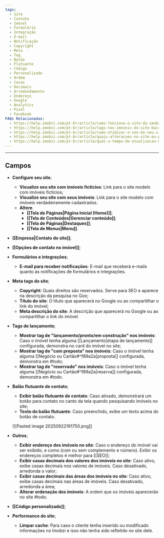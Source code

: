 ```yaml
---
tags:
  - Site
  - Contato
  - Imóvel
  - Formulário
  - Integração
  - E-mail
  - Notificação
  - Copyright
  - Meta
  - Tag
  - Botão
  - Flutuante
  - Código
  - Personalizado
  - Ordem
  - Casas
  - Decimais
  - Arredondamento
  - Endereço
  - Google
  - Analytics
  - Pixel
  - Facebook
FAQs Relacionadas:
  - https://help.imobzi.com/pt-br/article/como-funciona-o-site-da-imobzi-j55id3/
  - https://help.imobzi.com/pt-br/article/tags-nos-imoveis-do-site-basr1/
  - https://help.imobzi.com/pt-br/article/como-otimizar-o-seo-do-seu-site-1apebpn/
  - https://help.imobzi.com/pt-br/article/quais-alteracoes-no-site-eu-posso-realizar-no-imobzi-mwipxa/
  - https://help.imobzi.com/pt-br/article/qual-o-tempo-de-atualizacao-de-dados-do-site-18r82fd/
---
```

---
## Campos
 
- **Configure seu site**;
	- **Visualize seu site com imóveis fictícios**: Link para o site modelo com imóveis fictícios;
	- **Visualize seu site com seus imóveis**: Link para o site modelo com imóveis verdadeiramente cadastrados.
	- **Altere**.
		- **[[Tela de Páginas|Página Inicial (Home)]]**;
		- **[[Tela de Conteúdos|Gerenciar conteúdo]]**;
		- **[[Tela de Páginas|Destaques]]**;
		- **[[Tela de Menus|Menu]]**.
- **[[Empresa|Contato do site]]**;
- **[[Opções de contato no imóvel]]**;
- **Formulários e integrações**;
	- **E-mail para receber notificações**: E-mail que receberá e-mails quanto às notificações de formulários e integrações.
- **Meta tags do site**;
	- **Copyright**: Quais direitos são reservados. Serve para SEO e aparece na descrição da pesquisa no Goo;
	- **Título do site**: O título que aparecerá no Google ou ao compartilhar o link do imóvel;
	- **Meta descrição do site**: A descrição que aparecerá no Google ou ao compartilhar o link do imóvel.
- **Tags de lançamento**;
	- **Mostrar tag de "lançamento/pronto/em construção" nos imóveis**: Caso o imóvel tenha alguma [[Lançamento|etapa de lançamento]] configurada, demonstra no card do imóvel no site;
	- **Mostrar tag de "com proposta" nos imóveis**: Caso o imóvel tenha alguma [[Negócio ou Cartão#^f89a2a|proposta]] configurada, demonstra em #todo;
	- **Mostrar tag de "reservado" nos imóveis**: Caso o imóvel tenha alguma [[Negócio ou Cartão#^f89a2a|reserva]] configurada, demonstra em #todo.
- **Balão flutuante de contato**;
	- **Exibir balão flutuante de contato**: Caso ativado, demonstrará um botão para contato no canto da tela quando pesquisando imóveis no site;
	- **Texto do balão flutuante**: Caso preenchido, exibe um texto acima do botão de contato.
	
	![[Pasted image 20250922191750.png]]

- **Outros**;
	- **Exibir endereço dos imóveis no site**: Caso o endereço do imóvel vai ser exibido, e como (com ou sem complemento e número). Exibir os endereços completos é melhor para [[SEO]];
	- **Exibir casas decimais dos valores dos imóveis no site**: Caso ativo, exibe casas decimais nos valores de imóveis. Caso desativado, arredonda o valor;
	- **Exibir casas decimais das áreas dos imóveis no site**: Caso ativo, exibe casas decimais nas áreas de imóveis. Caso desativado, arredonda a área;
	- **Alterar ordenação dos imóveis**: A ordem que os imóveis aparecerão no site #todo.
- **[[Código personalizado]]**;
- **Performance do site**;
	- **Limpar cache**: Para caso o cliente tenha inserido ou modificado informações no Imobzi e isso não tenha sido refletido no site dele.